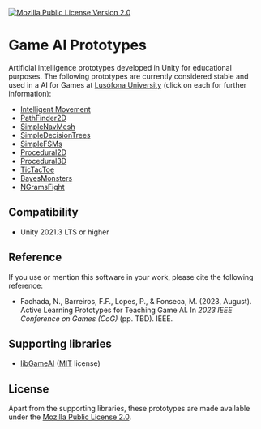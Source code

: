 [![Mozilla Public License Version 2.0](https://img.shields.io/badge/license-MPLv2-yellowgreen.svg)](https://opensource.org/license/mpl-2-0/)

# Game AI Prototypes

Artificial intelligence prototypes developed in Unity for educational purposes.
The following prototypes are currently considered stable and used in a AI for
Games at [Lusófona University] (click on each for further information):

- [Intelligent Movement](IntelligentMovement)
- [PathFinder2D](PathFinder2D)
- [SimpleNavMesh](SimpleNavMesh)
- [SimpleDecisionTrees](SimpleDecisionTrees)
- [SimpleFSMs](SimpleFSMs)
- [Procedural2D](Procedural2D)
- [Procedural3D](Procedural3D)
- [TicTacToe](TicTacToe)
- [BayesMonsters](BayesMonsters)
- [NGramsFight](NGramsFight)

## Compatibility

- Unity 2021.3 LTS or higher

## Reference

If you use or mention this software in your work, please cite the following
reference:

- Fachada, N., Barreiros, F.F., Lopes, P., & Fonseca, M. (2023, August).
  Active Learning Prototypes for Teaching Game AI. In *2023 IEEE Conference on
  Games (CoG)* (pp. TBD). IEEE.

## Supporting libraries

- [libGameAI] ([MIT] license)

## License

Apart from the supporting libraries, these prototypes are made available under
the [Mozilla Public License 2.0](LICENSE).

[Lusófona University]:https://www.ulusofona.pt/
[LibGameAI]:https://github.com/nunofachada/libgameai
[MIT]:https://opensource.org/license/mit/
